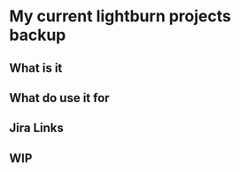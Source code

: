 # My current lightburn projects backup

## What is it

## What do use it for

## Jira Links

## WIP
